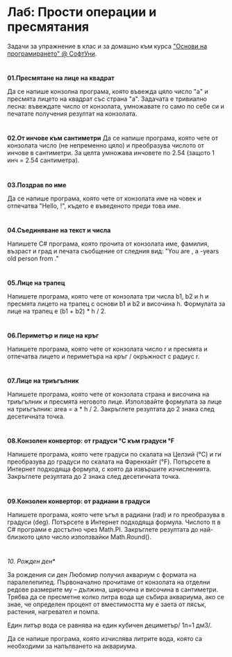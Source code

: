 ﻿# ﻿Лаб: Прости операции и пресмятанияЗадачи за упражнение в клас и за домашно към курса [&quot;Основи на програмирането&quot; @ СофтУни](https://softuni.bg/courses/programming-basics).#**01.Пресмятане на лице на квадрат**Да се напише конзолна програма, която въвежда цяло число "a" и пресмята лицето на квадрат със страна "a". Задачата е тривиално лесна: въвеждате число от конзолата, умножавате го само по себе си и печатате получения резултат на конзолата.#**02.От инчове към сантиметри**Да се напише програма, която чете от конзолата число (не непременно цяло) и преобразува числото от инчове в сантиметри. За целта умножава инчовете по 2.54 (защото 1 инч = 2.54 сантиметра).#**03.Поздрав по име**Да се напише програма, която чете от конзолата име на човек и отпечатва "Hello, <name>!", където <name> е въведеното преди това име.#**04.Съединяване на текст и числа**Напишете C# програма, която прочита от конзолата име, фамилия, възраст и град и печата съобщение от следния вид: "You are <firstName> <lastName>, a <age>-years old person from <town>."#**05.Лице на трапец**Напишете програма, която чете от конзолата три числа b1, b2 и h и пресмята лицето на трапец с основи b1 и b2 и височина h. Формулата за лице на трапец е (b1 + b2) * h / 2.#**06.Периметър и лице на кръг**Напишете програма, която чете от конзолата число r и пресмята и отпечатва лицето и периметъра на кръг / окръжност с радиус r.#**07.Лице на триъгълник**Напишете програма, която чете от конзолата страна и височина на триъгълник и пресмята неговото лице. Използвайте формулата за лице на триъгълник: area = a * h / 2. Закръглете резултата до 2 знака след десетичната точка.#**08.Конзолен конвертор: от градуси °C към градуси °F**Напишете програма, която чете градуси по скалата на Целзий (°C) и ги преобразува до градуси по скалата на Фаренхайт (°F). Потърсете в Интернет подходяща формула, с която да извършите изчисленията. Закръглете резултата до 2 знака след десетичната точка. #**09.Конзолен конвертор: от радиани в градуси**Напишете програма, която чете ъгъл в радиани (rad) и го преобразува в градуси (deg). Потърсете в Интернет подходяща формула. Числото π в C# програми е достъпно чрез Math.PI. Закръглете резултата до най-близкото цяло число използвайки Math.Round(). #**10.* Рожден ден**За рождения си ден Любомир получил аквариум с формата на паралелепипед. Първоначално прочитаме от конзолата на отделни редове размерите му – дължина, широчина и височина в сантиметри. Трябва да се пресметне колко литра вода ще събира аквариума, ако се знае, че определен процент от вместимостта му е заета от пясък, растения, нагревател и помпа. Един литър вода се равнява на един кубичен дециметър/ 1л=1 дм3/. Да се напише програма, която изчислява литрите вода, която са необходими за напълването на аквариума.